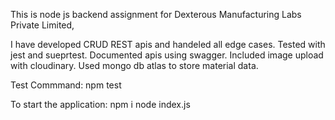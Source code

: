 This is node js backend assignment for Dexterous Manufacturing Labs Private Limited,

I have developed CRUD REST apis and handeled all edge cases.
Tested with jest and sueprtest.
Documented apis using swagger.
Included image upload with cloudinary.
Used mongo db atlas to store material data.


Test Commmand: npm test

To start the application:
npm i 
node index.js
